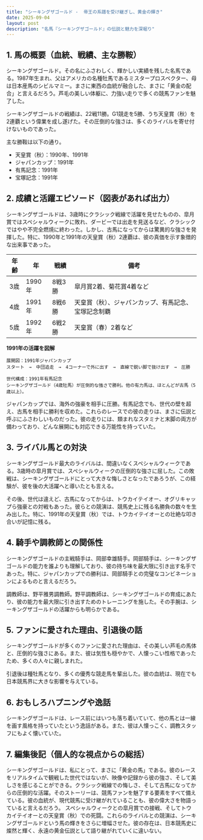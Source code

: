 ```yaml
---
title: "シーキングザゴールド -  帝王の系譜を受け継ぎし、黄金の輝き"
date: 2025-09-04
layout: post
description: "名馬『シーキングザゴールド』の伝説と魅力を深堀り"
---
```


## 1. 馬の概要（血統、戦績、主な勝鞍）

シーキングザゴールド。その名にふさわしく、輝かしい実績を残した名馬である。1987年生まれ、父はアメリカの名種牡馬であるミスタープロスペクター、母は日本産馬のシビルマミー。まさに東西の血統が融合した、まさに「黄金の配合」と言えるだろう。芦毛の美しい体躯に、力強い走りで多くの競馬ファンを魅了した。

シーキングザゴールドの戦績は、22戦11勝。G1競走を5勝、うち天皇賞（秋）を2連覇という偉業を成し遂げた。その圧倒的な強さは、多くのライバルを寄せ付けないものであった。

主な勝鞍は以下の通り。

* 天皇賞（秋）：1990年、1991年
* ジャパンカップ：1991年
* 有馬記念：1991年
* 宝塚記念：1991年


## 2. 成績と活躍エピソード（図表があれば出力）

シーキングザゴールドは、3歳時にクラシック戦線で活躍を見せたものの、皐月賞ではスペシャルウィークに敗れ、ダービーでは出走を見送るなど、クラシックではやや不完全燃焼に終わった。しかし、古馬になってからは驚異的な強さを発揮した。特に、1990年と1991年の天皇賞（秋）2連覇は、彼の真価を示す象徴的な出来事であった。

| 年齢 | 年 | 戦績 | 備考 |
|---|---|---|---|
| 3歳 | 1990年 | 8戦3勝 | 皐月賞2着、菊花賞4着など |
| 4歳 | 1991年 | 8戦6勝 | 天皇賞（秋）、ジャパンカップ、有馬記念、宝塚記念制覇 |
| 5歳 | 1992年 | 6戦2勝 | 天皇賞（春）2着など |


**1991年の活躍を図解**

```
展開図：1991年ジャパンカップ
スタート　→　中団追走　→　4コーナーで外に出す　→　直線で鋭い脚で抜け出す　→　圧勝

世代構成：1991年有馬記念
シーキングザゴールド（4歳牡馬）が圧倒的な強さで勝利。他の有力馬は、ほとんどが古馬（5歳以上）。
```

ジャパンカップでは、海外の強豪を相手に圧勝。有馬記念でも、世代の壁を超え、古馬を相手に勝利を収めた。これらのレースでの彼の走りは、まさに伝説と呼ぶにふさわしいものだった。彼の走りには、類まれなスタミナと末脚の両方が備わっており、どんな展開にも対応できる万能性を持っていた。


## 3. ライバル馬との対決

シーキングザゴールド最大のライバルは、間違いなくスペシャルウィークである。3歳時の皐月賞では、スペシャルウィークの圧倒的な強さに屈した。この敗戦は、シーキングザゴールドにとって大きな悔しさとなったであろうが、この経験が、彼を後の大活躍へと導いたとも言える。

その後、世代は違えど、古馬になってからは、トウカイテイオー、オグリキャップら強豪との対戦もあった。彼らとの競演は、競馬史上に残る名勝負の数々を生み出した。特に、1991年の天皇賞（秋）では、トウカイテイオーとの壮絶な叩き合いが記憶に残る。


## 4. 騎手や調教師との関係性

シーキングザゴールドの主戦騎手は、岡部幸雄騎手。岡部騎手は、シーキングザゴールドの能力を誰よりも理解しており、彼の持ち味を最大限に引き出す名手であった。特に、ジャパンカップでの勝利は、岡部騎手との完璧なコンビネーションによるものと言えるだろう。

調教師は、野平雅男調教師。野平調教師は、シーキングザゴールドの育成にあたり、彼の能力を最大限に引き出すためのトレーニングを施した。その手腕は、シーキングザゴールドの活躍からも明らかである。


## 5. ファンに愛された理由、引退後の話

シーキングザゴールドが多くのファンに愛された理由は、その美しい芦毛の馬体と、圧倒的な強さにある。また、彼は気性も穏やかで、人懐っこい性格であったため、多くの人々に親しまれた。

引退後は種牡馬となり、多くの優秀な競走馬を輩出した。彼の血統は、現在でも日本競馬界に大きな影響を与えている。


## 6. おもしろハプニングや逸話

シーキングザゴールドは、レース前にはいつも落ち着いていて、他の馬とは一線を画す風格を持っていたという逸話がある。また、彼は人懐っこく、調教スタッフにもよく懐いていた。


## 7. 編集後記（個人的な視点からの総括）

シーキングザゴールドは、私にとって、まさに「黄金の馬」である。彼のレースをリアルタイムで観戦した世代ではないが、映像や記録から彼の強さ、そして美しさを感じることができる。クラシック戦線での悔しさ、そして古馬になってからの圧倒的な活躍。そのストーリーは、競馬ファンを魅了する要素をすべて備えている。彼の血統が、現代競馬に受け継がれていることも、彼の偉大さを物語っていると言えるだろう。  スペシャルウィークとの皐月賞での接戦、そしてトウカイテイオーとの天皇賞（秋）での死闘。これらのライバルとの競演は、シーキングザゴールドという馬の輝きをさらに増幅させた。彼の存在は、日本競馬史に燦然と輝く、永遠の黄金伝説として語り継がれていくに違いない。
